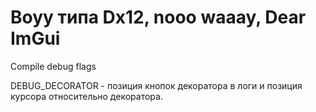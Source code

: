 # Воуу типа Dx12, nooo waaay, Dear ImGui

Compile debug flags

DEBUG_DECORATOR - позиция кнопок декоратора в логи и позиция курсора относительно декоратора.

